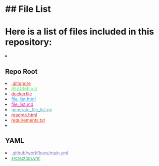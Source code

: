 # ## File List

# Here is a list of files included in this repository:

<li><h2>Repo Root</h2></li>
<li><a href="https://github.com/%24%7B%7B%20github.repository%20%7D%7D/blob/main/.gitignore" style="color: #e82b15;">.gitignore</a></li>
<li><a href="https://github.com/%24%7B%7B%20github.repository%20%7D%7D/blob/main/README.md" style="color: #64f08c;">README.md</a></li>
<li><a href="https://github.com/%24%7B%7B%20github.repository%20%7D%7D/blob/main/dockerfile" style="color: #dc2c5d;">dockerfile</a></li>
<li><a href="https://github.com/%24%7B%7B%20github.repository%20%7D%7D/blob/main/file_list.html" style="color: #2aa7f8;">file_list.html</a></li>
<li><a href="https://github.com/%24%7B%7B%20github.repository%20%7D%7D/blob/main/file_list.md" style="color: #eb2aac;">file_list.md</a></li>
<li><a href="https://github.com/%24%7B%7B%20github.repository%20%7D%7D/blob/main/generate_file_list.py" style="color: #55acbd;">generate_file_list.py</a></li>
<li><a href="https://github.com/%24%7B%7B%20github.repository%20%7D%7D/blob/main/readme.html" style="color: #c53d54;">readme.html</a></li>
<li><a href="https://github.com/%24%7B%7B%20github.repository%20%7D%7D/blob/main/requirements.txt" style="color: #f73604;">requirements.txt</a></li>
<li><h2>YAML</h2></li>
<li><a href="https://github.com/%24%7B%7B%20github.repository%20%7D%7D/blob/main/.github/workflows/main.yml" style="color: #937fc7;">.github/workflows/main.yml</a></li>
<li><a href="https://github.com/%24%7B%7B%20github.repository%20%7D%7D/blob/main/src/action.yml" style="color: #11a75b;">src/action.yml</a></li>
</ul>